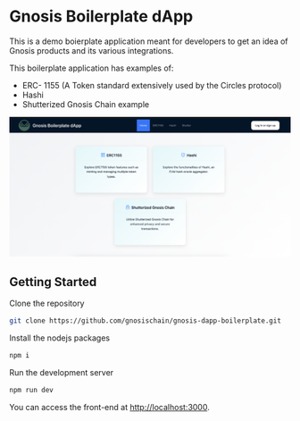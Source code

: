 # Gnosis Boilerplate dApp
This is a demo boierplate application meant for developers to get an idea of Gnosis products and its various integrations.

This boilerplate application has examples of:
- ERC- 1155 (A Token standard extensively used by the Circles protocol)
- Hashi 
- Shutterized Gnosis Chain example


![demo](./demo.png)

## Getting Started

Clone the repository
```bash
git clone https://github.com/gnosischain/gnosis-dapp-boilerplate.git
```
Install the nodejs packages
```bash
npm i
```
Run the development server
```bash
npm run dev
```

You can access the front-end at [http://localhost:3000](http://localhost:3000).
